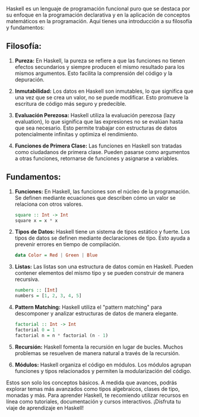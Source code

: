 Haskell es un lenguaje de programación funcional puro que se destaca por su enfoque en la programación declarativa y en la aplicación de conceptos matemáticos en la programación. Aquí tienes una introducción a su filosofía y fundamentos:

## **Filosofía:**

1. **Pureza:** En Haskell, la pureza se refiere a que las funciones no tienen efectos secundarios y siempre producen el mismo resultado para los mismos argumentos. Esto facilita la comprensión del código y la depuración.

2. **Inmutabilidad:** Los datos en Haskell son inmutables, lo que significa que una vez que se crea un valor, no se puede modificar. Esto promueve la escritura de código más seguro y predecible.

3. **Evaluación Perezosa:** Haskell utiliza la evaluación perezosa (lazy evaluation), lo que significa que las expresiones no se evalúan hasta que sea necesario. Esto permite trabajar con estructuras de datos potencialmente infinitas y optimiza el rendimiento.

4. **Funciones de Primera Clase:** Las funciones en Haskell son tratadas como ciudadanos de primera clase. Pueden pasarse como argumentos a otras funciones, retornarse de funciones y asignarse a variables.

## **Fundamentos:**

1. **Funciones:** En Haskell, las funciones son el núcleo de la programación. Se definen mediante ecuaciones que describen cómo un valor se relaciona con otros valores.

   ```haskell
   square :: Int -> Int
   square x = x * x
   ```

2. **Tipos de Datos:** Haskell tiene un sistema de tipos estático y fuerte. Los tipos de datos se definen mediante declaraciones de tipo. Esto ayuda a prevenir errores en tiempo de compilación.

   ```haskell
   data Color = Red | Green | Blue
   ```

3. **Listas:** Las listas son una estructura de datos común en Haskell. Pueden contener elementos del mismo tipo y se pueden construir de manera recursiva.

   ```haskell
   numbers :: [Int]
   numbers = [1, 2, 3, 4, 5]
   ```

4. **Pattern Matching:** Haskell utiliza el "pattern matching" para descomponer y analizar estructuras de datos de manera elegante.

   ```haskell
   factorial :: Int -> Int
   factorial 0 = 1
   factorial n = n * factorial (n - 1)
   ```

5. **Recursión:** Haskell fomenta la recursión en lugar de bucles. Muchos problemas se resuelven de manera natural a través de la recursión.

6. **Módulos:** Haskell organiza el código en módulos. Los módulos agrupan funciones y tipos relacionados y permiten la modularización del código.

Estos son solo los conceptos básicos. A medida que avances, podrás explorar temas más avanzados como tipos algebraicos, clases de tipo, monadas y más. Para aprender Haskell, te recomiendo utilizar recursos en línea como tutoriales, documentación y cursos interactivos. ¡Disfruta tu viaje de aprendizaje en Haskell!